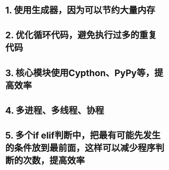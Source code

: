 # 1. 使用生成器，因为可以节约大量内存
# 2. 优化循环代码，避免执行过多的重复代码
# 3. 核心模块使用Cypthon、PyPy等，提高效率
# 4. 多进程、多线程、协程
# 5. 多个if elif判断中，把最有可能先发生的条件放到最前面，这样可以减少程序判断的次数，提高效率